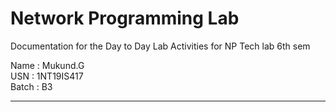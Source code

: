 # Network Programming Lab 
Documentation for the Day to Day Lab Activities for NP Tech lab 6th sem

Name : Mukund.G   
USN : 1NT19IS417   
Batch : B3   

<hr>
